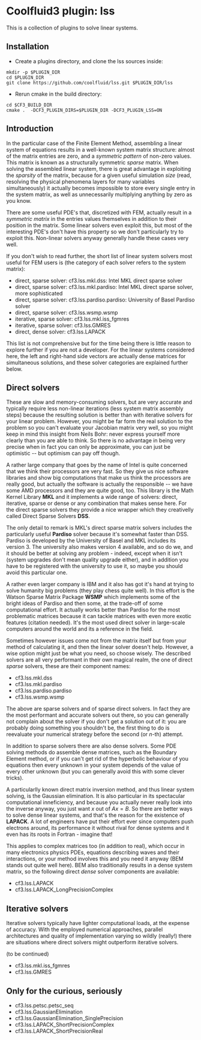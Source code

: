 
# Coolfluid3 plugin: lss

This is a collection of plugins to solve linear systems.


## Installation

* Create a plugins directory, and clone the lss sources inside:

```
mkdir -p $PLUGIN_DIR
cd $PLUGIN_DIR
git clone https://github.com/coolfluid/lss.git $PLUGIN_DIR/lss
```

* Rerun cmake in the build directory:

```
cd $CF3_BUILD_DIR
cmake .  -DCF3_PLUGIN_DIRS=$PLUGIN_DIR -DCF3_PLUGIN_LSS=ON
```


## Introduction

In the particular case of the Finite Element Method, assembling a linear system of equations results in a well-known system matrix structure: almost of the matrix entries are zero, and a *symmetric pattern* of non-zero values. This matrix is known as a structurally symmetric *sparse* matrix. When solving the assembled linear system, there is great advantage in exploiting the *sparsity* of the matrix, because for a given useful simulation *size* (read, resolving the physical phenomena layers for many variables simultaneously) it actually becomes impossible to store every single entry in the system matrix, as well as unnecessarily multiplying anything by zero as you know.

There are some useful PDE's that, discretized with FEM, actually result in a *symmetric matrix* in the entries values themselves in addition to their position in the matrix. Some linear solvers even exploit this, but most of the interesting PDE's don't have this property so we don't particularly try to exploit this. Non-linear solvers anyway generally handle these cases very well.

If you don't wish to read further, the short list of linear system solvers most useful for FEM users is (the category of each solver refers to the system matrix):

* direct, sparse solver: cf3.lss.mkl.dss: Intel MKL direct sparse solver
* direct, sparse solver: cf3.lss.mkl.pardiso: Intel MKL direct sparse solver, more sophisticated
* direct, sparse solver: cf3.lss.pardiso.pardiso: University of Basel Pardiso solver
* direct, sparse solver: cf3.lss.wsmp.wsmp
* iterative, sparse solver: cf3.lss.mkl.iss_fgmres
* iterative, sparse solver: cf3.lss.GMRES
* direct, dense solver: cf3.lss.LAPACK

This list is not comprehensive but for the time being there is little reason to explore further if you are not a developer. For the linear systems considered here, the left and right-hand side vectors are actually dense matrices for simultaneous solutions, and these solver categories are explained further below.


## Direct solvers

These are slow and memory-consuming solvers, but are very accurate and typically require less non-linear iterations (less system matrix assembly steps) because the resulting solution is better than with iterative solvers for your linear problem. However, you might be far form the real solution to the problem so you can't evaluate your Jacobian matrix very well, so you might keep in mind this insight from Neils Bohr: never express yourself more clearly than you are able to think. So there is no advantage in being very precise when in fact you can only be approximate, you can just be optimistic -- but optimism can pay off though.

A rather large company that goes by the name of Intel is quite concerned that we think their processors are very fast. So they give us nice software libraries and show big computations that make us think the processors are really good, but actually the software is actually the responsible -- we have some AMD processors and they are quite good, too. This library is the Math Kernel Library **MKL** and it implements a wide range of solvers: direct, iterative, sparse or dense or any combination that makes sense here. For the direct sparse solvers they provide a nice wrapper which they creativelly called Direct Sparse Solvers **DSS**.

The only detail to remark is MKL's direct sparse matrix solvers includes the particularly useful **Pardiso** solver because it's somewhat faster than DSS. Pardiso is developed by the University of Basel and MKL includes its version 3. The university also makes version 4 available, and so do we, and it should be better at solving any problem - indeed, except when it isn't (system upgrades don't mean quality upgrade either), and in addition you have to be registered with the university to use it, so maybe you should avoid this particular one.

A rather even larger company is IBM and it also has got it's hand at trying to solve humanity big problems (they play chess quite well). In this effort is the Watson Sparse Matrix Package **WSMP** which implements some of the bright ideas of Pardiso and then some, at the trade-off of some computational effort. It actually works better than Pardiso for the most problematic matrices because it can tackle matrices with even more exotic features (citation needed). It's the most used direct solver in large-scale computers around the world and its a reference in the field.

Sometimes however issues come not from the matrix itself but from your method of calculating it, and then the linear solver doesn't help. However, a wise option might just be what you need, so choose wisely. The described solvers are all very performant in their own magical realm, the one of direct *sparse* solvers, these are their component names:

* cf3.lss.mkl.dss
* cf3.lss.mkl.pardiso
* cf3.lss.pardiso.pardiso
* cf3.lss.wsmp.wsmp

The above are sparse solvers and  of sparse direct solvers. In fact they are the most performant and accurate solvers out there, so you can generally not complain about the solver if you don't get a solution out of it: you are probably doing something you shouldn't be, the first thing to do is reevaluate your numerical strategy before the second (or *n*-th) attempt.

In addition to sparse solvers there are also dense solvers. Some PDE solving methods do assemble dense matrices, such as the Boundary Element method, or if you can't get rid of the hyperbolic behaviour of you equations then every unknown in your system depends of the value of every other unknown (but you can generally avoid this with some clever tricks).

A particularlly known direct matrix inversion method, and thus linear system solving, is the Gaussian elimination. It is also particular in its spectacular computational inneficiency, and because you actually never really look into the inverse anyway, you just want $x$ out of $A x = B$. So there are better ways to solve dense linear systems, and that's the reason for the existence of **LAPACK**. A lot of engineers have put their effort ever since computers push electrons around, its performance it without rival for dense systems and it even has its roots in Fortran - imagine that!

This applies to complex matrices too (in addition to real), which occur in many electronics physics PDEs, equations describing waves and their interactions, or your method involves this and you need it anyway (BEM stands out quite well here). BEM also traditionally results in a dense system matrix, so the following direct *dense* solver components are available:

* cf3.lss.LAPACK
* cf3.lss.LAPACK_LongPrecisionComplex


## Iterative solvers

Iterative solvers typically have lighter computational loads, at the expense of accuracy. With the employed numerical approaches, parallel architectures and quality of implementation varying so wildly (really!) there are situations where direct solvers might outperform iterative solvers.

(to be continued)

* cf3.lss.mkl.iss_fgmres
* cf3.lss.GMRES


## Only for the curious, seriously

* cf3.lss.petsc.petsc_seq
* cf3.lss.GaussianElimination
* cf3.lss.GaussianElimination_SinglePrecision
* cf3.lss.LAPACK_ShortPrecisionComplex
* cf3.lss.LAPACK_ShortPrecisionReal


